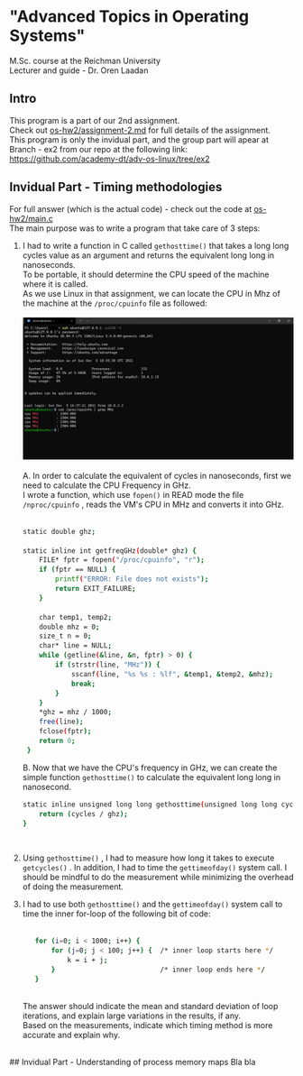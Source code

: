 # "Advanced Topics in Operating Systems" 
 M.Sc. course at the Reichman University <br/>
 Lecturer and guide - Dr. Oren Laadan <br/>
## Intro

This program is a part of our 2nd assignment. <br/>
Check out <a href="https://github.com/GlaiChen/os-hw2/blob/main/assignment-2.md">os-hw2/assignment-2.md</a> for full details of the assignment. <br/>
This program is only the invidual part, and the group part will apear at Branch - ex2 from our repo at the following link: <br/>https://github.com/academy-dt/adv-os-linux/tree/ex2 </br>

## Invidual Part - Timing methodologies
For full answer (which is the actual code) - check out the code at <a href="https://github.com/GlaiChen/os-hw2/blob/main/main.c">os-hw2/main.c </a> <br/>
The main purpose was to write a program that take care of 3 steps:
1. I had to write a function in C called `gethosttime()`  that takes a long long cycles value as an argument and returns the equivalent long long in nanoseconds. <br/>
   To be portable, it should determine the CPU speed of the machine where it is called. <br/>
   As we use Linux in that assignment, we can locate the CPU in Mhz of the machine at the `/proc/cpuinfo` file as followed: <br/><br/>
   <img src="/images/cpu_mhz.png"> <br/><br/>
   A. In order to calculate the equivalent of cycles in nanoseconds, first we need to calculate the CPU Frequency in GHz. <br/>
      I wrote a function, which use `fopen()`  in READ mode the file `/nproc/cpuinfo` , reads the VM's CPU in MHz and converts it into GHz. <br/><br/>
      ```bash
      static double ghz; 

      static inline int getfreqGHz(double* ghz) {
          FILE* fptr = fopen("/proc/cpuinfo", "r");
          if (fptr == NULL) {
              printf("ERROR: File does not exists");
              return EXIT_FAILURE;
          }

          char temp1, temp2;
          double mhz = 0;                            
          size_t n = 0;
          char* line = NULL;
          while (getline(&line, &n, fptr) > 0) {      
              if (strstr(line, "MHz")) {
                  sscanf(line, "%s %s : %lf", &temp1, &temp2, &mhz);
                  break;
              }
          }
          *ghz = mhz / 1000;
          free(line);
          fclose(fptr);
          return 0;
       }
      ```
      
   B. Now that we have the CPU's frequency in GHz, we can create the simple function `gethosttime()` to calculate the equivalent long long in nanosecond. <br/>
      ```bash
      static inline unsigned long long gethosttime(unsigned long long cycles) {
          return (cycles / ghz);
      }
      ```
      <br/>
2. Using `gethosttime()` , I had to measure how long it takes to execute `getcycles()` . In addition, I had to time the `gettimeofday()`  system call. 
   I should be mindful to do the measurement while minimizing the overhead of doing the measurement.
3. I had to use both `gethosttime()`  and the `gettimeofday()`  system call to time the inner for-loop of the following bit of code: <br/><br/>
   ```bash
      for (i=0; i < 1000; i++) {
          for (j=0; j < 100; j++) {  /* inner loop starts here */
              k = i + j;  
          }                          /* inner loop ends here */
      }
   ```
   <br/>
   The answer should indicate the mean and standard deviation of loop iterations, and explain large variations in the results, if any. <br/>
   Based on the measurements, indicate which timing method is more accurate and explain why. <br/>
<br/>   
## Invidual Part - Understanding of process memory maps
Bla bla
